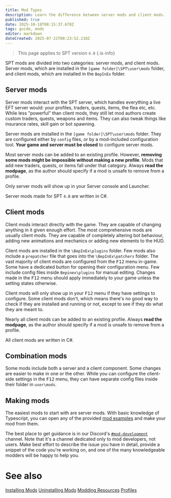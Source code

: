 ```yaml
---
title: Mod Types
description: Learn the difference between server mods and client mods.
published: true
date: 2025-10-18T08:15:37.678Z
tags: guide, mods
editor: markdown
dateCreated: 2025-07-22T08:23:52.210Z
---
```


> This page applies to SPT version `4.0`
{.is-info}


SPT mods are divided into two categories: server mods, and client mods. Server mods, which are installed in the `[game folder]\SPT\user\mods` folder, and client mods, which are installed in the `BepInEx` folder.

## Server mods
Server mods interact with the SPT server, which handles everything a live EFT server would: your profiles, traders, quests, items, the flea etc, etc. While less "powerful" than client mods, they still let mod authors create custom traders, quests, weapons and items. They can also tweak things like insurance rates, skill gain or bot spawning.

Server mods are installed in the `[game folder]\SPT\user\mods` folder. They are configured either by `config` files, or by a mod-included configuration tool. **Your game and server must be closed** to configure server mods.

Most server mods can be added to an existing profile. However, **removing some mods might be impossible without making a new profile**. Mods that add new traders, quests, or items fall under that category. Always **read the modpage**, as the author should specify if a mod is unsafe to remove from a profile.

Only server mods will show up in your Server console and Launcher.

Server mods made for SPT `4.0` are written in C#.

## Client mods

Client mods interact directly with the game. They are capable of changing anything in it given enough effort. The most comprehensive mods are usually client mods. They are capable of completely altering bot behaviour, adding new animations and mechanics or adding new elements to the HUD.

Client mods are installed in the `\BepInEx\plugins` folder. Few mods also include a `prepatcher` file that goes into the `\BepInEx\patchers` folder. The vast majority of client mods are configured from the <kbd>F12</kbd> menu in-game. Some have a dedicated button for opening their configuration menu. Few include config files inside `Bepinex\plugins` for manual editing. Changes made in the <kbd>F12</kbd> menu should apply immediately to your game unless the setting states otherwise.

Client mods will only show up in your <kbd>F12</kbd> menu if they have settings to configure. Some client mods don't, which means there's no good way to check if they are installed and running or not, except to see if they do what they are meant to.

Nearly all client mods can be added to an existing profile. Always **read the modpage**, as the author should specify if a mod is unsafe to remove from a profile.

All client mods are written in C#.

## Combination mods
Some mods include both a server and a client component. Some changes are easier to make in one or the other. While you can configure the client-side settings in the <kbd>F12</kbd> menu, they can have separate config files inside their folder in `user\mods`. 

## Making mods
The easiest mods to start with are server mods. With basic knowledge of Typescript, you can open any of the provided [mod examples](https://github.com/sp-tarkov/mod-examples) and make your mod from them.

The best place to get guidance is in our Discord's [`#mod-development`](https://discord.com/channels/875684761291599922/875803116409323562) channel. Note that it's a channel dedicated only to mod developers, not users. Make best effort to describe the issue you have in detail, provide a snippet of the code you're working on, and one of the many knowledgeable modders will be happy to help you.

# See also
[Installing Mods](/Installing_Mods)
[Uninstalling Mods](/Uninstalling_Mods)
[Modding Resources](/Modding_Resources)
[Profiles](/Profiles)